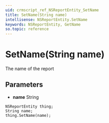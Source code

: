 ```yaml
---
uid: crmscript_ref_NSReportEntity_SetName
title: SetName(String name)
intellisense: NSReportEntity.SetName
keywords: NSReportEntity, GetName
so.topic: reference
---
```


# SetName(String name)

The name of the report

## Parameters

* **name** String

```crmscript
NSReportEntity thing;
String name;
thing.SetName(name);
```

